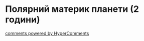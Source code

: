<div id="hypercomments_widget" class="js-hypercomments-widget invisible"></div>

# Полярний материк планети (2 години)

<div class="js-hypercomments-container">
<a href="http://hypercomments.com" class="hc-link" title="comments widget">comments powered by HyperComments</a>
</div>